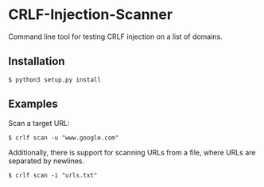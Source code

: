 # CRLF-Injection-Scanner

Command line tool for testing CRLF injection on a list of domains.

## Installation
```
$ python3 setup.py install
```

## Examples

Scan a target URL:

```
$ crlf scan -u "www.google.com"
```

Additionally, there is support for scanning URLs from a file, where URLs are separated by newlines.

```
$ crlf scan -i "urls.txt"
```
